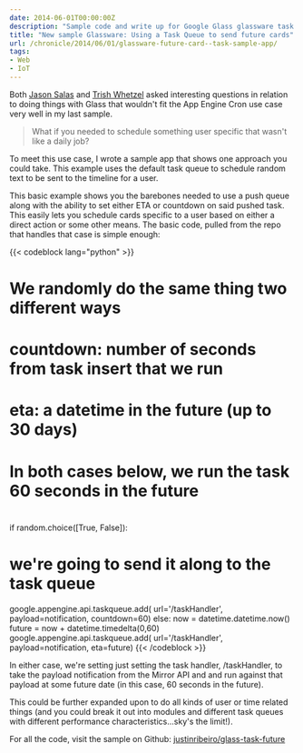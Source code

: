 ```yaml
---
date: 2014-06-01T00:00:00Z
description: "Sample code and write up for Google Glass glassware task queue and future card sending in Mirror API and App Engine."
title: "New sample Glassware: Using a Task Queue to send future cards"
url: /chronicle/2014/06/01/glassware-future-card--task-sample-app/
tags:
- Web
- IoT
---
```


Both [Jason Salas](https://plus.google.com/116113014152499702246) and [Trish Whetzel](https://plus.google.com/115797992002431544380) asked interesting questions in relation to doing things with Glass that wouldn't fit the App Engine Cron use case very well in my last sample.

> What if you needed to schedule something user specific that wasn't like a daily job?

To meet this use case, I wrote a sample app that shows one approach you could take. This example uses the default task queue to schedule random text to be sent to the timeline for a user.

This basic example shows you the barebones needed to use a push queue along with the ability to set either ETA or countdown on said pushed task. This easily lets you schedule cards specific to a user based on either a direct action or some other means. The basic code, pulled from the repo that handles that case is simple enough:

{{< codeblock lang="python" >}}
# We randomly do the same thing two different ways
#   countdown: number of seconds from task insert that we run
#   eta: a datetime in the future (up to 30 days)
#
# In both cases below, we run the task 60 seconds in the future
#
if random.choice([True, False]):
  # we're going to send it along to the task queue
  google.appengine.api.taskqueue.add(
    url='/taskHandler',
    payload=notification,
    countdown=60)
else:
  now = datetime.datetime.now()
  future = now + datetime.timedelta(0,60)
  google.appengine.api.taskqueue.add(
    url='/taskHandler',
    payload=notification,
    eta=future)
{{< /codeblock >}}

In either case, we're setting just setting the task handler, /taskHandler, to take the payload notification from the Mirror API and and run against that payload at some future date (in this case, 60 seconds in the future).

This could be further expanded upon to do all kinds of user or time related things (and you could break it out into modules and different task queues with different performance characteristics...sky's the limit!).

For all the code, visit the sample on Github: [justinribeiro/glass-task-future](https://github.com/justinribeiro/glass-task-future/)

